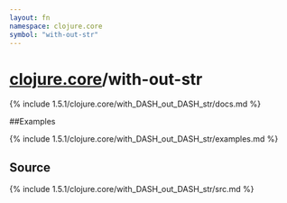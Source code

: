 ```yaml
---
layout: fn
namespace: clojure.core
symbol: "with-out-str"
---
```


# [clojure.core](../)/with-out-str

{% include 1.5.1/clojure.core/with_DASH_out_DASH_str/docs.md %}

##Examples

{% include 1.5.1/clojure.core/with_DASH_out_DASH_str/examples.md %}
## Source
{% include 1.5.1/clojure.core/with_DASH_out_DASH_str/src.md %}

